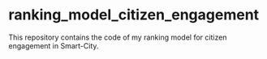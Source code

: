 # ranking_model_citizen_engagement
This repository contains the code of my ranking model for citizen engagement in Smart-City.
